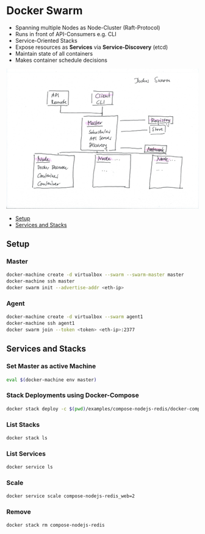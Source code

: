 # Docker Swarm

- Spanning multiple Nodes as Node-Cluster (Raft-Protocol)
- Runs in front of API-Consumers e.g. CLI
- Service-Oriented Stacks
- Expose resources as **Services** via **Service-Discovery** (etcd)
- Maintain state of all containers
- Makes container schedule decisions

![Docker-Swarm](docker-swarm.png)

- [Setup](#setup)
- [Services and Stacks](#services-and-stacks)

## Setup

### Master

```bash
docker-machine create -d virtualbox --swarm --swarm-master master
docker-machine ssh master
docker swarm init --advertise-addr <eth-ip>
```

### Agent

```bash
docker-machine create -d virtualbox --swarm agent1
docker-machine ssh agent1
docker swarm join --token <token> <eth-ip>:2377
```

## Services and Stacks

### Set Master as active Machine

```bash
eval $(docker-machine env master)
```

### Stack Deployments using Docker-Compose

```bash
docker stack deploy -c $(pwd)/examples/compose-nodejs-redis/docker-compose.yml compose-nodejs-redis
```

### List Stacks

```bash
docker stack ls
```

### List Services

```bash
docker service ls
```

### Scale

```bash
docker service scale compose-nodejs-redis_web=2
```

### Remove

```bash
docker stack rm compose-nodejs-redis
```
